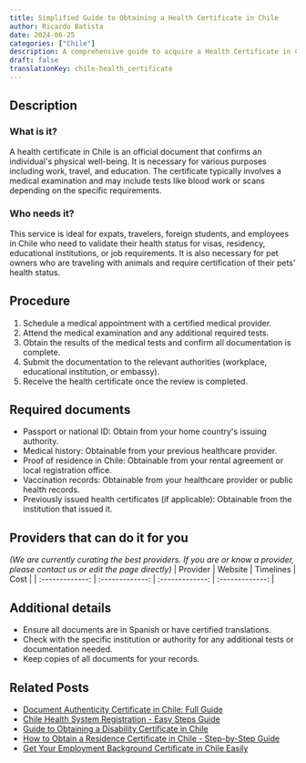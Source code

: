 ```yaml
---
title: Simplified Guide to Obtaining a Health Certificate in Chile
author: Ricardo Batista
date: 2024-06-25
categories: ["Chile"]
description: A comprehensive guide to acquire a Health Certificate in Chile for travel, work, or other needs in few simple steps.
draft: false
translationKey: chile-health_certificate
---
```


## Description
### What is it?
A health certificate in Chile is an official document that confirms an individual's physical well-being. It is necessary for various purposes including work, travel, and education. The certificate typically involves a medical examination and may include tests like blood work or scans depending on the specific requirements.

### Who needs it?
This service is ideal for expats, travelers, foreign students, and employees in Chile who need to validate their health status for visas, residency, educational institutions, or job requirements. It is also necessary for pet owners who are traveling with animals and require certification of their pets’ health status.

## Procedure

1. Schedule a medical appointment with a certified medical provider.
2. Attend the medical examination and any additional required tests.
3. Obtain the results of the medical tests and confirm all documentation is complete.
4. Submit the documentation to the relevant authorities (workplace, educational institution, or embassy).
5. Receive the health certificate once the review is completed.


## Required documents

- Passport or national ID: Obtain from your home country's issuing authority.
- Medical history: Obtainable from your previous healthcare provider.
- Proof of residence in Chile: Obtainable from your rental agreement or local registration office.
- Vaccination records: Obtainable from your healthcare provider or public health records.
- Previously issued health certificates (if applicable): Obtainable from the institution that issued it.


## Providers that can do it for you
_(We are currently curating the best providers. If you are or know a provider, please contact us or edit the page directly)_
| Provider        |     Website     |     Timelines    |       Cost      |
| :-------------: | :-------------: |  :-------------: | :-------------: |

## Additional details

- Ensure all documents are in Spanish or have certified translations.
- Check with the specific institution or authority for any additional tests or documentation needed.
- Keep copies of all documents for your records.




## Related Posts

- [Document Authenticity Certificate in Chile: Full Guide](https://tramitit.com/guides/chile/document_authenticity_certificate/)
- [Chile Health System Registration - Easy Steps Guide](https://tramitit.com/guides/chile/health_system_registration/)
- [Guide to Obtaining a Disability Certificate in Chile](https://tramitit.com/guides/chile/disability_certificate/)
- [How to Obtain a Residence Certificate in Chile - Step-by-Step Guide](https://tramitit.com/guides/chile/residence_certificate/)
- [Get Your Employment Background Certificate in Chile Easily](https://tramitit.com/guides/chile/employment_background_certificate/)